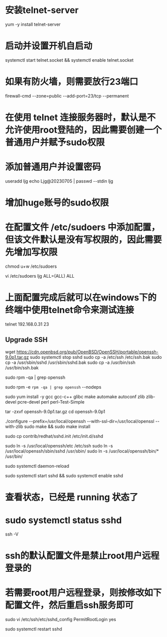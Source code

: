 
# 安装telnet-server
yum -y install telnet-server

# 启动并设置开机自启动
systemctl start telnet.socket && systemctl enable telnet.socket

# 如果有防火墙，则需要放行23端口
firewall-cmd --zone=public --add-port=23/tcp --permanent

# 在使用 telnet 连接服务器时，默认是不允许使用root登陆的，因此需要创建一个普通用户并赋予sudo权限

# 添加普通用户并设置密码
useradd ljg
echo Ljg@20230705 | passwd --stdin ljg

# 增加huge账号的sudo权限
# 在配置文件 /etc/sudoers 中添加配置，但该文件默认是没有写权限的，因此需要先增加写权限
chmod u+w /etc/sudoers

vi /etc/sudoers
ljg ALL=(ALL) ALL

# 上面配置完成后就可以在windows下的终端中使用telnet命令来测试连接
telnet 192.168.0.31 23

## Upgrade SSH

wget https://cdn.openbsd.org/pub/OpenBSD/OpenSSH/portable/openssh-9.0p1.tar.gz
sudo systemctl stop sshd
sudo cp -a /etc/ssh /etc/ssh.bak
sudo cp -a /usr/sbin/sshd /usr/sbin/sshd.bak
sudo cp -a /usr/bin/ssh /usr/bin/ssh.bak

sudo rpm -qa | grep openssh

sudo rpm -e `rpm -qa | grep openssh` --nodeps

sudo yum install -y gcc gcc-c++ glibc make automake autoconf zlib zlib-devel pcre-devel  perl perl-Test-Simple

tar -zxvf openssh-9.0p1.tar.gz
cd openssh-9.0p1

./configure --prefix=/usr/local/openssh --with-ssl-dir=/usr/local/openssl --with-zlib
sudo make && sudo make install


sudo cp contrib/redhat/sshd.init /etc/init.d/sshd

sudo ln -s /usr/local/openssh/etc /etc/ssh
sudo ln -s /usr/local/openssh/sbin/sshd /usr/sbin/
sudo ln -s /usr/local/openssh/bin/* /usr/bin/

sudo systemctl daemon-reload

sudo systemctl start sshd && sudo systemctl enable sshd
# 查看状态，已经是 running 状态了
# sudo systemctl status sshd


ssh -V


# ssh的默认配置文件是禁止root用户远程登录的
# 若需要root用户远程登录，则按修改如下配置文件，然后重启ssh服务即可
sudo vi /etc/ssh/etc/sshd_config
PermitRootLogin yes


sudo systemctl restart sshd